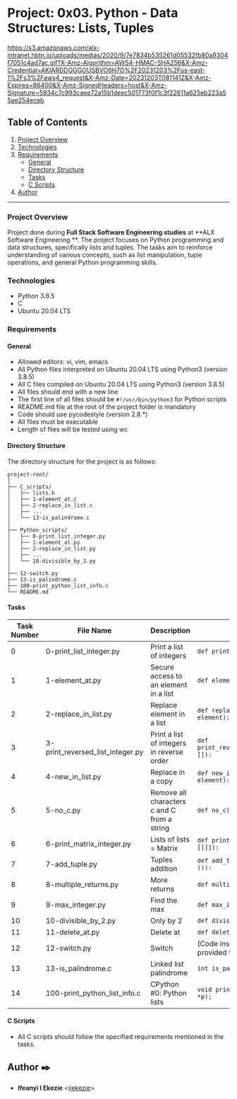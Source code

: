 # Project: 0x03. Python - Data Structures: Lists, Tuples

https://s3.amazonaws.com/alx-intranet.hbtn.io/uploads/medias/2020/9/7e7834b535261d05532fb80a9304f7051c4ad7ac.gif?X-Amz-Algorithm=AWS4-HMAC-SHA256&X-Amz-Credential=AKIARDDGGGOUSBVO6H7D%2F20231203%2Fus-east-1%2Fs3%2Faws4_request&X-Amz-Date=20231203T081141Z&X-Amz-Expires=86400&X-Amz-SignedHeaders=host&X-Amz-Signature=5934c7c993caee72a15b1deec501773f0f1c3f22611a625eb223a55ae254eceb

## Table of Contents
1. [Project Overview](#project-overview)
2. [Technologies](#technologies)
3. [Requirements](#requirements)
   - [General](#general)
   - [Directory Structure](#directory-structure)
   - [Tasks](#tasks)
   - [C Scripts](#c-scripts)
4. [Author](#author)

---

### Project Overview

Project done during **Full Stack Software Engineering studies** at **ALX Software Engineering **. The project focuses on Python programming and data structures, specifically lists and tuples. The tasks aim to reinforce understanding of various concepts, such as list manipulation, tuple operations, and general Python programming skills.

### Technologies

- Python 3.8.5
- C
- Ubuntu 20.04 LTS

### Requirements

#### General

- Allowed editors: vi, vim, emacs
- All Python files interpreted on Ubuntu 20.04 LTS using Python3 (version 3.8.5)
- All C files compiled on Ubuntu 20.04 LTS using Python3 (version 3.8.5)
- All files should end with a new line
- The first line of all files should be `#!/usr/bin/python3` for Python scripts
- README.md file at the root of the project folder is mandatory
- Code should use pycodestyle (version 2.8.*)
- All files must be executable
- Length of files will be tested using wc

#### Directory Structure

The directory structure for the project is as follows:

```
project-root/
│
├── C_scripts/
│   ├── lists.h
│   ├── 1-element_at.c
│   ├── 2-replace_in_list.c
│   ├── ...
│   └── 13-is_palindrome.c
│
├── Python_scripts/
│   ├── 0-print_list_integer.py
│   ├── 1-element_at.py
│   ├── 2-replace_in_list.py
│   ├── ...
│   └── 10-divisible_by_2.py
│
├── 12-switch.py
├── 13-is_palindrome.c
├── 100-print_python_list_info.c
└── README.md
```

#### Tasks

| Task Number | File Name                             | Description                                           | Prototype                                      |
|-------------|---------------------------------------|-------------------------------------------------------|------------------------------------------------|
| 0           | 0-print_list_integer.py               | Print a list of integers                              | `def print_list_integer(my_list=[]):`            |
| 1           | 1-element_at.py                       | Secure access to an element in a list                 | `def element_at(my_list, idx):`                  |
| 2           | 2-replace_in_list.py                  | Replace element in a list                             | `def replace_in_list(my_list, idx, element):`    |
| 3           | 3-print_reversed_list_integer.py      | Print a list of integers in reverse order            | `def print_reversed_list_integer(my_list=[]):`  |
| 4           | 4-new_in_list.py                      | Replace in a copy                                      | `def new_in_list(my_list, idx, element):`        |
| 5           | 5-no_c.py                             | Remove all characters c and C from a string          | `def no_c(my_string):`                           |
| 6           | 6-print_matrix_integer.py             | Lists of lists = Matrix                                | `def print_matrix_integer(matrix=[[]]):`        |
| 7           | 7-add_tuple.py                        | Tuples addition                                        | `def add_tuple(tuple_a=(), tuple_b=()):`       |
| 8           | 8-multiple_returns.py                 | More returns                                           | `def multiple_returns(sentence):`               |
| 9           | 9-max_integer.py                      | Find the max                                           | `def max_integer(my_list=[]):`                  |
| 10          | 10-divisible_by_2.py                  | Only by 2                                             | `def divisible_by_2(my_list=[]):`               |
| 11          | 11-delete_at.py                       | Delete at                                             | `def delete_at(my_list=[], idx=0):`            |
| 12          | 12-switch.py                          | Switch                                                | (Code insertion required in the provided file) |
| 13          | 13-is_palindrome.c                    | Linked list palindrome                                | `int is_palindrome(listint_t **head);`          |
| 14          | 100-print_python_list_info.c          | CPython #0: Python lists                               | `void print_python_list_info(PyObject *p);`   |

#### C Scripts

- All C scripts should follow the specified requirements mentioned in the tasks.

## Author :black_nib:

* **Ifeanyi I Ekezie** <[iiekezie](https://github.com/iiekezie)>
